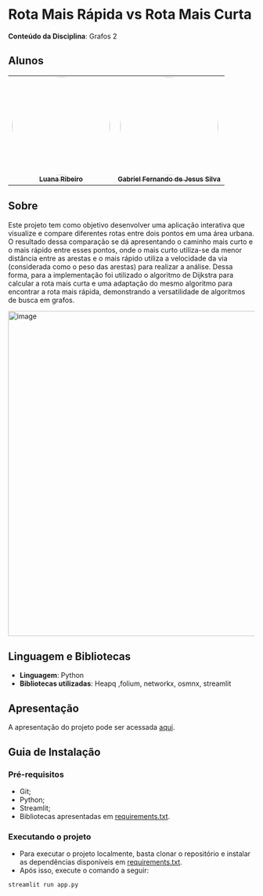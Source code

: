 # Rota Mais Rápida vs Rota Mais Curta

**Conteúdo da Disciplina**: Grafos 2

## Alunos

<table>
  <tr>
    <td align="center"><a href="https://github.com/luanasoares0901"><img style="border-radius: 60%;" src="https://github.com/luanasoares0901.png" width="200px;" alt=""/><br /><sub><b>Luana Ribeiro</b></sub></a><br /></td>
    <td align="center"><a href="https://github.com/MMcLovin"><img style="border-radius: 60%;" src="https://github.com/MMcLovin.png" width="200px;" alt=""/><br /><sub><b>Gabriel Fernando de Jesus Silva</b></sub></a><br /></td>
  </tr>
</table>

## Sobre

Este projeto tem como objetivo desenvolver uma aplicação interativa que visualize e compare diferentes rotas entre dois pontos em uma área urbana. O resultado dessa comparação se dá apresentando o caminho mais curto e o mais rápido entre esses pontos, onde o mais curto utiliza-se da menor distância entre as arestas e o mais rápido utiliza a velocidade da via (considerada como o peso das arestas) para realizar a análise. Dessa forma, para a implementação foi utilizado o algoritmo de Dijkstra para calcular a rota mais curta e uma adaptação do mesmo algoritmo para encontrar a rota mais rápida, demonstrando a versatilidade de algoritmos de busca em grafos.

<img width="1280" height="663" alt="image" src="https://github.com/user-attachments/assets/70cf7209-edc1-4913-9ba4-d10dbfa8c58d" />


## Linguagem e Bibliotecas

* **Linguagem**: Python
* **Bibliotecas utilizadas**: Heapq ,folium, networkx, osmnx, streamlit

## Apresentação

A apresentação do projeto pode ser acessada [aqui](https://www.youtube.com).

## Guia de Instalação

### Pré-requisitos

- Git;
- Python;
- Streamlit;
- Bibliotecas apresentadas em [requirements.txt](https://github.com/projeto-de-algoritmos-2025/Grafos2_Rota-otimizada/blob/main/requirements.txt).

### Executando o projeto

- Para executar o projeto localmente, basta clonar o repositório e instalar as dependências disponíveis em [requirements.txt](https://github.com/projeto-de-algoritmos-2025/Grafos2_Rota-otimizada/blob/main/requirements.txt).
- Após isso, execute o comando a seguir:

```bash
streamlit run app.py
```
